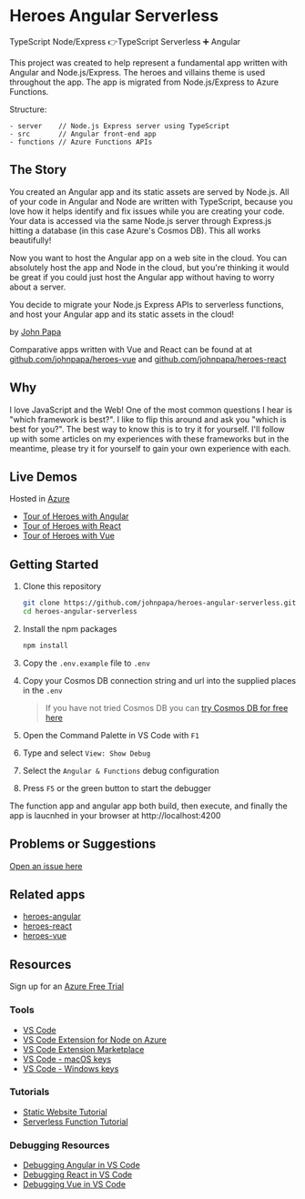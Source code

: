 # Heroes Angular Serverless

TypeScript Node/Express 👉TypeScript Serverless ➕ Angular

This project was created to help represent a fundamental app written with Angular and Node.js/Express. The heroes and villains theme is used throughout the app. The app is migrated from Node.js/Express to Azure Functions.

Structure:

```
- server    // Node.js Express server using TypeScript
- src       // Angular front-end app
- functions // Azure Functions APIs
```

## The Story

You created an Angular app and its static assets are served by Node.js. All of your code in Angular and Node are written with TypeScript, because you love how it helps identify and fix issues while you are creating your code. Your data is accessed via the same Node.js server through Express.js hitting a database (in this case Azure's Cosmos DB). This all works beautifully!

Now you want to host the Angular app on a web site in the cloud. You can absolutely host the app and Node in the cloud, but you're thinking it would be great if you could just host the Angular app without having to worry about a server.

You decide to migrate your Node.js Express APIs to serverless functions, and host your Angular app and its static assets in the cloud!

by [John Papa](http://twitter.com/john_papa)

Comparative apps written with Vue and React can be found at at [github.com/johnpapa/heroes-vue](https://github.com/johnpapa/heroes-vue) and [github.com/johnpapa/heroes-react](https://github.com/johnpapa/heroes-react)

## Why

I love JavaScript and the Web! One of the most common questions I hear is "which framework is best?". I like to flip this around and ask you "which is best for you?". The best way to know this is to try it for yourself. I'll follow up with some articles on my experiences with these frameworks but in the meantime, please try it for yourself to gain your own experience with each.

## Live Demos

Hosted in [Azure](https://azure.microsoft.com/en-us/free/?wt.mc_id=heroes_angular_serverless-github-jopapa)

- [Tour of Heroes with Angular](https://papa-heroes-angular.azurewebsites.net)
- [Tour of Heroes with React](https://papa-heroes-react.azurewebsites.net)
- [Tour of Heroes with Vue](https://papa-heroes-vue.azurewebsites.net)

## Getting Started

1. Clone this repository

   ```bash
   git clone https://github.com/johnpapa/heroes-angular-serverless.git
   cd heroes-angular-serverless
   ```

1. Install the npm packages

   ```bash
   npm install
   ```

1. Copy the `.env.example` file to `.env`

1. Copy your Cosmos DB connection string and url into the supplied places in the `.env`

    > If you have not tried Cosmos DB you can [try Cosmos DB for free here](https://azure.microsoft.com/en-us/try/cosmosdb?wt.mc_id=heroes_angular_serverless-github-jopapa)

1. Open the Command Palette in VS Code with `F1`

1. Type and select `View: Show Debug`

1. Select the `Angular & Functions` debug configuration

1. Press `F5` or the green button to start the debugger

The function app and angular app both build, then execute, and finally the app is laucnhed in your browser at http://localhost:4200

## Problems or Suggestions

[Open an issue here](/issues)

## Related apps

- [heroes-angular](https://github.com/johnpapa/heroes-angular)
- [heroes-react](https://github.com/johnpapa/heroes-react)
- [heroes-vue](https://github.com/johnpapa/heroes-vue)

## Resources

Sign up for an [Azure Free Trial](https://azure.microsoft.com/en-us/free/?wt.mc_id=heroes_angular_serverless-github-jopapa)

### Tools

- [VS Code](https://code.visualstudio.com?wt.mc_id=heroes_angular_serverless-github-jopapa)
- [VS Code Extension for Node on Azure](https://marketplace.visualstudio.com/items?itemName=ms-vscode.vscode-node-azure-pack&WT.mc_id=heroes_angular_serverless-github-jopapa)
- [VS Code Extension Marketplace](https://marketplace.visualstudio.com/vscode?wt.mc_id=heroes_angular_serverless-github-jopapa)
- [VS Code - macOS keys](https://code.visualstudio.com/shortcuts/keyboard-shortcuts-macos.pdf?WT.mc_id=heroes_angular_serverless-github-jopapa)
- [VS Code - Windows keys](https://code.visualstudio.com/shortcuts/keyboard-shortcuts-windows.pdf?WT.mc_id=heroes_angular_serverless-github-jopapa)

### Tutorials

- [Static Website Tutorial](https://code.visualstudio.com/tutorials/static-website/getting-started?wt.mc_id=heroes_angular_serverless-github-jopapa)
- [Serverless Function Tutorial](https://code.visualstudio.com/tutorials/functions-extension/getting-started?wt.mc_id=heroes_angular_serverless-github-jopapa)

### Debugging Resources

- [Debugging Angular in VS Code](https://code.visualstudio.com/docs/nodejs/angular-tutorial?wt.mc_id=heroes_angular_serverless-github-jopapa)
- [Debugging React in VS Code](https://code.visualstudio.com/docs/nodejs/reactjs-tutorial?wt.mc_id=heroes_angular_serverless-github-jopapa)
- [Debugging Vue in VS Code](https://code.visualstudio.com/docs/nodejs/vuejs-tutorial?wt.mc_id=heroes_angular_serverless-github-jopapa)
